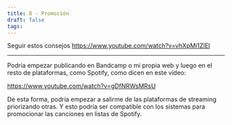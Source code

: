 ```yaml
---
title: 8 - Promoción
draft: false
tags:
---
```

Seguir estos consejos
https://www.youtube.com/watch?v=vhXpMi1ZlEI

---
Podría empezar publicando en Bandcamp o mi propia web y luego en el resto de plataformas, como Spotify, como dicen en este vídeo:

https://www.youtube.com/watch?v=gDfNRWsMRsU

De esta forma, podría empezar a salirme de las plataformas de streaming priorizando otras.
Y esto podría ser compatible con los sistemas para promocionar las canciones en listas de Spotify.